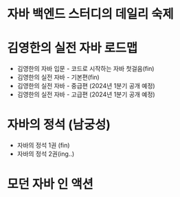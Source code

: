 # 자바 백엔드 스터디의 데일리 숙제

# 김영한의 실전 자바 로드맵
- 김영한의 자바 입문 - 코드로 시작하는 자바 첫걸음(fin)
- 김영한의 실전 자바 - 기본편(fin)
- 김영한의 실전 자바 - 중급편 (2024년 1분기 공개 예정)
- 김영한의 실전 자바 - 고급편 (2024년 1분기 공개 예정)

# 자바의 정석 (남궁성)
- 자바의 정석 1권 (fin)
- 자바의 정석 2권(ing..)

# 모던 자바 인 액션

